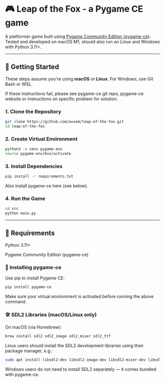 # 🎮 Leap of the Fox - a Pygame CE game

A platformer game built using [Pygame Community Edition (pygame-ce)](https://pyga.me/docs/).  
Tested and developed on macOS M1, should also run on Linux and Windows with Python 3.11+.

---

## 🚀 Getting Started

These steps assume you're using **macOS** or **Linux**. For Windows, use Git Bash or WSL.

If these instructions fail, please see pygame-ce git repo, pygame-ce website or instructions on specific problem for solution.

### 1. Clone the Repository

```bash
git clone https://github.com/avvem/leap-of-the-fox.git
cd leap-of-the-fox
```

### 2. Create Virtual Environment
```bash
python3 -m venv pygame-env
source pygame-env/bin/activate
```

### 3. Install Dependencies
```bash
pip install -r requirements.txt
```
Also install pygame-ce here (see below).

### 4. Run the Game
```bash
cd src
python main.py
```

---

## 🧰 Requirements
Python 3.11+

Pygame Community Edition (pygame-ce)

### 🔧 Installing pygame-ce
Use pip to install Pygame CE:

```bash
pip install pygame-ce
```
Make sure your virtual environment is activated before running the above command.

### 🛠 SDL2 Libraries (macOS/Linux only)
On macOS (via Homebrew):

```bash
brew install sdl2 sdl2_image sdl2_mixer sdl2_ttf
```
Linux users should install the SDL2 development libraries using their package manager, e.g.:

```bash
sudo apt install libsdl2-dev libsdl2-image-dev libsdl2-mixer-dev libsdl2-ttf-dev
```
Windows users do not need to install SDL2 separately — it comes bundled with pygame-ce.

